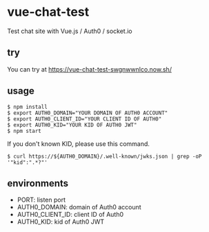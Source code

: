 # vue-chat-test
Test chat site with Vue.js / Auth0 / socket.io

## try
You can try at https://vue-chat-test-swgnwwnlco.now.sh/

## usage
``` shell
$ npm install
$ export AUTH0_DOMAIN="YOUR DOMAIN OF AUTH0 ACCOUNT"
$ export AUTH0_CLIENT_ID="YOUR CLIENT ID OF AUTH0"
$ export AUTH0_KID="YOUR KID OF AUTH0 JWT"
$ npm start
```

If you don't known KID, please use this command.
``` shell
$ curl https://${AUTH0_DOMAIN}/.well-known/jwks.json | grep -oP '"kid":".*?"'
```

## environments
- PORT: listen port
- AUTH0\_DOMAIN: domain of Auth0 account
- AUTH0\_CLIENT\_ID: client ID of Auth0
- AUTH0\_KID: kid of Auth0 JWT
